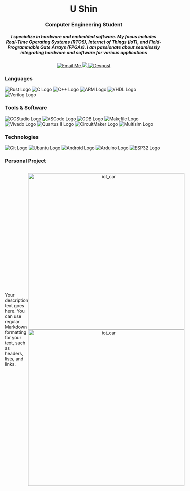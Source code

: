 <h1 align="center"> </h1>
<h1 align="center"> U Shin </h1>
<h3 align="center"> Computer Engineering Student </h3>

<h5 align="center">  I specialize in hardware and embedded software. My focus includes Real-Time Operating Systems (RTOS), Internet of Things (IoT), and Field-Programmable Gate Arrays (FPGAs). I am passionate about seamlessly integrating hardware and software for various applications </h5>

<p align="center">
  <a href="mailto:ushin@buffalo.edu" style="margin: 0">
    <img src="https://img.shields.io/badge/Email%20Me-blue?style=for-the-badge&logo=gmail" alt="Email Me">
  </a>

  <a href="https://www.linkedin.com/in/u-shin" rel="nofollow" style="margin: 0">
    <img src="https://img.shields.io/badge/LinkedIn-0077B5?style=for-the-badge&logo=linkedin&logoColor=white">
  </a>

  <a href="https://devpost.com/ushin404?ref_content=user-portfolio&ref_feature=portfolio&ref_medium=global-nav" style="margin: 0">
    <img src="https://img.shields.io/badge/Devpost-blue?style=for-the-badge&logo=devpost" alt="Devpost">
  </a>
</p>

### Languages
![Rust Logo](https://img.shields.io/badge/Rust-000000?style=for-the-badge&logo=rust&logoColor=white)
![C Logo](https://img.shields.io/badge/C-00599C?style=for-the-badge&logo=c&logoColor=white)
![C++ Logo](https://img.shields.io/badge/C++-00599C?style=for-the-badge&logo=c%2B%2B&logoColor=white)
![ARM Logo](https://img.shields.io/badge/ARM-00979D?style=for-the-badge&logo=arm&logoColor=white)
![VHDL Logo](https://img.shields.io/badge/VHDL-543978?style=for-the-badge&logo=vhdl&logoColor=white)
![Verilog Logo](https://img.shields.io/badge/Verilog-0052CC?style=for-the-badge&logo=verilog&logoColor=white)

### Tools & Software
![CCStudio Logo](https://img.shields.io/badge/CCStudio-0078D4?style=for-the-badge&logo=ti&logoColor=white)
![VSCode Logo](https://img.shields.io/badge/VSCode-007ACC?style=for-the-badge&logo=visual-studio-code&logoColor=white)
![GDB Logo](https://img.shields.io/badge/GDB-F05032?style=for-the-badge&logo=gdb&logoColor=white)
![Makefile Logo](https://img.shields.io/badge/Makefile-000000?style=for-the-badge&logo=gnu-make&logoColor=white)
![Vivado Logo](https://img.shields.io/badge/Vivado-AC4144?style=for-the-badge&logo=xilinx&logoColor=white)
![Quartus II Logo](https://img.shields.io/badge/Quartus%20II-0081CD?style=for-the-badge&logo=altera&logoColor=white)
![CircuitMaker Logo](https://img.shields.io/badge/CircuitMaker-0043CE?style=for-the-badge&logo=altium&logoColor=white)
![Multisim Logo](https://img.shields.io/badge/Multisim-FF6600?style=for-the-badge&logo=national-instruments&logoColor=white)

### Technologies
![Git Logo](https://img.shields.io/badge/Git-F05032?style=for-the-badge&logo=git&logoColor=white)
![Ubuntu Logo](https://img.shields.io/badge/Ubuntu-E95420?style=for-the-badge&logo=ubuntu&logoColor=white)
![Android Logo](https://img.shields.io/badge/Android-3DDC84?style=for-the-badge&logo=android&logoColor=white)
![Arduino Logo](https://img.shields.io/badge/Arduino-00979D?style=for-the-badge&logo=arduino&logoColor=white)
![ESP32 Logo](https://img.shields.io/badge/ESP32-000000?style=for-the-badge&logo=esp32&logoColor=white)


### Personal Project

<div style="display: flex; align-items: center;">
  <div style="flex: 1;">
    <!-- Description goes here -->
    Your description text goes here. You can use regular Markdown formatting for your text, such as headers, lists, and links.
  </div>
  <div style="flex: 1; text-align: center;">
    <!-- Pictures goes here -->
    <!--<img src=" alt="GitHub Logo"> -->
    <p align="center">
      <img src="https://github.com/ushin-cse/ushin-cse.github.io/assets/55006699/29d98a4a-fda4-4851-91d7-4c27af35682d" alt="iot_car" width="500">
      <img src="https://github.com/ushin-cse/ushin-cse.github.io/assets/55006699/0d615888-05a3-4e32-887d-4290270ac935" alt="iot_car" width="500">
    </p>
  </div>
</div>
